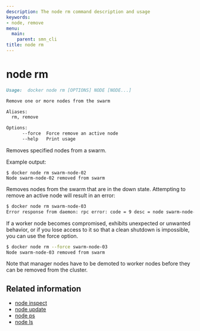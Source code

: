 ```yaml
---
description: The node rm command description and usage
keywords:
- node, remove
menu:
  main:
    parent: smn_cli
title: node rm
---
```


# node rm

```markdown
Usage:  docker node rm [OPTIONS] NODE [NODE...]

Remove one or more nodes from the swarm

Aliases:
  rm, remove

Options:
      --force  Force remove an active node
      --help   Print usage
```

Removes specified nodes from a swarm.


Example output:

    $ docker node rm swarm-node-02
    Node swarm-node-02 removed from swarm

Removes nodes from the swarm that are in the down state. Attempting to remove
an active node will result in an error:

```bash
$ docker node rm swarm-node-03
Error response from daemon: rpc error: code = 9 desc = node swarm-node-03 is not down and can't be removed
```

If a worker node becomes compromised, exhibits unexpected or unwanted behavior, or if you lose access to it so
that a clean shutdown is impossible, you can use the force option.

```bash
$ docker node rm --force swarm-node-03
Node swarm-node-03 removed from swarm
```

Note that manager nodes have to be demoted to worker nodes before they can be removed
from the cluster.

## Related information

* [node inspect](node_inspect.md)
* [node update](node_update.md)
* [node ps](node_ps.md)
* [node ls](node_ls.md)
